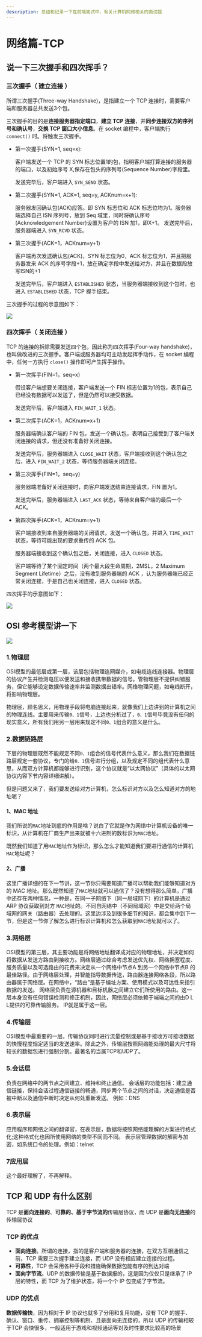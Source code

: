 ```yaml
---
description: 总结和记录一下在前端面试中，有关计算机网络相关的面试题
---
```


# 网络篇-TCP

## 说一下三次握手和四次挥手？

### 三次握手（ 建立连接 ）

所谓三次握手\(Three-way Handshake\)，是指建立一个 TCP 连接时，需要客户端和服务器总共发送3个包。

三次握手的目的是**连接服务器指定端口**，**建立 TCP 连接**，并**同步连接双方的序列号和确认号**，**交换 TCP 窗口大小信息**。在 socket 编程中，客户端执行 `connect()` 时。将触发三次握手。

* 第一次握手\(SYN=1, seq=x\):

  客户端发送一个 TCP 的 SYN 标志位置1的包，指明客户端打算连接的服务器的端口，以及初始序号 X,保存在包头的序列号\(Sequence Number\)字段里。

  发送完毕后，客户端进入 `SYN_SEND` 状态。

* 第二次握手\(SYN=1, ACK=1, seq=y, ACKnum=x+1\):

  服务器发回确认包\(ACK\)应答。即 SYN 标志位和 ACK 标志位均为1。服务器端选择自己 ISN 序列号，放到 Seq 域里，同时将确认序号\(Acknowledgement Number\)设置为客户的 ISN 加1，即X+1。 发送完毕后，服务器端进入 `SYN_RCVD` 状态。

* 第三次握手\(ACK=1，ACKnum=y+1\)

  客户端再次发送确认包\(ACK\)，SYN 标志位为0，ACK 标志位为1，并且把服务器发来 ACK 的序号字段+1，放在确定字段中发送给对方，并且在数据段放写ISN的+1

  发送完毕后，客户端进入 `ESTABLISHED` 状态，当服务器端接收到这个包时，也进入 `ESTABLISHED` 状态，TCP 握手结束。

三次握手的过程的示意图如下：

![](../.gitbook/assets/image%20%2844%29.png)

### 四次挥手（ 关闭连接 ）

TCP 的连接的拆除需要发送四个包，因此称为四次挥手\(Four-way handshake\)，也叫做改进的三次握手。客户端或服务器均可主动发起挥手动作，在 socket 编程中，任何一方执行 `close()` 操作即可产生挥手操作。

* 第一次挥手\(FIN=1，seq=x\)

  假设客户端想要关闭连接，客户端发送一个 FIN 标志位置为1的包，表示自己已经没有数据可以发送了，但是仍然可以接受数据。

  发送完毕后，客户端进入 `FIN_WAIT_1` 状态。

* 第二次挥手\(ACK=1，ACKnum=x+1\)

  服务器端确认客户端的 FIN 包，发送一个确认包，表明自己接受到了客户端关闭连接的请求，但还没有准备好关闭连接。

  发送完毕后，服务器端进入 `CLOSE_WAIT` 状态，客户端接收到这个确认包之后，进入 `FIN_WAIT_2` 状态，等待服务器端关闭连接。

* 第三次挥手\(FIN=1，seq=y\)

  服务器端准备好关闭连接时，向客户端发送结束连接请求，FIN 置为1。

  发送完毕后，服务器端进入 `LAST_ACK` 状态，等待来自客户端的最后一个ACK。

* 第四次挥手\(ACK=1，ACKnum=y+1\)

  客户端接收到来自服务器端的关闭请求，发送一个确认包，并进入 `TIME_WAIT`状态，等待可能出现的要求重传的 ACK 包。

  服务器端接收到这个确认包之后，关闭连接，进入 `CLOSED` 状态。

  客户端等待了某个固定时间（两个最大段生命周期，2MSL，2 Maximum Segment Lifetime）之后，没有收到服务器端的 ACK ，认为服务器端已经正常关闭连接，于是自己也关闭连接，进入 `CLOSED` 状态。

四次挥手的示意图如下：

![](../.gitbook/assets/image%20%2843%29.png)

## OSI 参考模型讲一下

![](../.gitbook/assets/image%20%2845%29.png)

### **1.物理层**

OSI模型的最低层或第一层，该层包括物理连网媒介，如电缆连线连接器。物理层的协议产生并检测电压以便发送和接收携带数据的信号。管物理层不提供纠错服务，但它能够设定数据传输速率并监测数据出错率。网络物理问题，如电线断开，将影响物理层。

物理层，顾名思义，用物理手段将电脑连接起来，就像我们上边讲到的计算机之间的物理连线。主要用来传输`0、1`信号，上边也分析过了，`0、1`信号毕竟没有任何的现实意义，所有我们用另一层用来规定不同`0、1`组合的意义是什么。

### **2.数据链路层**

下层的物理层既然不能规定不同`0、1`组合的信号代表什么意义，那么我们在数据链路层规定一套协议，专门的给`0、1`信号进行分组，以及规定不同的组代表什么意思，从而双方计算机都能够进行识别，这个协议就是“以太网协议”（具体的以太网协议内容下节内容详细讲解）。

但是问题又来了，我们要发送给对方计算机，怎么标识对方以及怎么知道对方的地址呢？

#### **1、MAC 地址**

我们所说的`MAC`地址到底的作用是啥？说白了它就是作为网络中计算机设备的唯一标识，从计算机在厂商生产出来就被十六进制的数标识为`MAC`地址。

既然我们知道了用`MAC`地址作为标识，那么怎么才能知道我们要进行通信的计算机`MAC`地址呢？

#### **2、广播**

这里广播详细的在下一节讲，这一节你只需要知道广播可以帮助我们能够知道对方的 MAC 地址。那么既然知道了`MAC`地址就可以通信了？没有想得那么简单，广播中还存在两种情况，一种是，在同一子网络下（同一局域网下）的计算机是通过 ARP 协议获取到对方 `MAC`地址的。不同自网络中（不同局域网）中是交给两个局域网的网关（路由器）去处理的。这里边涉及到很多细节的知识，都会集中到下一节，但是这一节你了解怎么进行标识计算机和怎么获取到`MAC`地址就可以了。

### **3.网络层**

OSI模型的第三层，其主要功能是将网络地址翻译成对应的物理地址，并决定如何将数据从发送方路由到接收方。网络层通过综合考虑发送优先权、网络拥塞程度、服务质量以及可选路由的花费来决定从一个网络中节点A 到另一个网络中节点B 的最佳路径。由于网络层处理，并智能指导数据传送，路由器连接网络各段，所以路由器属于网络层。在网络中，“路由”是基于编址方案、使用模式以及可达性来指引数据的发送。 网络层负责在源机器和目标机器之间建立它们所使用的路由。这一层本身没有任何错误检测和修正机制，因此，网络层必须依赖于端端之间的由D L L提供的可靠传输服务。 IP就是属于这一层。

### **4.传输层**

OSI模型中最重要的一层。传输协议同时进行流量控制或是基于接收方可接收数据的快慢程度规定适当的发送速率。除此之外，传输层按照网络能处理的最大尺寸将较长的数据包进行强制分割。最著名的当属TCP和UDP了。

### **5.会话层**

负责在网络中的两节点之间建立、维持和终止通信。 会话层的功能包括：建立通信链接，保持会话过程通信链接的畅通，同步两个节点之间的对话，决定通信是否被中断以及通信中断时决定从何处重新发送。 例如：DNS

### **6.表示层**

应用程序和网络之间的翻译官，在表示层，数据将按照网络能理解的方案进行格式化;这种格式化也因所使用网络的类型不同而不同。 表示层管理数据的解密与加密，如系统口令的处理。例如：telnet

### **7应用层**

这个最好理解了，不再解释。

## TCP 和 UDP 有什么区别

TCP 是**面向连接的**、**可靠的、基于字节流的**传输层协议，而 UDP 是**面向无连接**的传输层协议

### TCP 的优点

* **面向连接**。所谓的连接，指的是客户端和服务器的连接，在双方互相通信之前，TCP 需要三次握手建立连接，而 UDP 没有相应建立连接的过程。
* **可靠性**，TCP 会采用各种手段和措施确保数据包能有序的到达对端
* **面向字节流**。UDP 的数据传输是基于数据报的，这是因为仅仅只是继承了 IP 层的特性，而 TCP 为了维护状态，将一个个 IP 包变成了字节流。

### UDP 的优点

**数据传输快**，因为相对于 IP 协议也就多了分用和复用功能，没有 TCP 的握手、确认、窗口、重传、拥塞控制等机制、且是面向无连接的，所以 UDP 的传输相较于TCP 会快很多，一般适用于游戏和视频通话等对及时性要求比较高的场景

